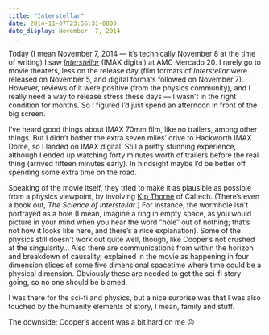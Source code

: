 ```yaml
---
title: "Interstellar"
date: 2014-11-07T23:56:31-0800
date_display: November  7, 2014
...
```


Today (I mean November 7, 2014 — it’s technically November 8 at the time of writing) I saw [*Interstellar*](https://en.wikipedia.org/wiki/Interstellar_%28film%29) (IMAX digital) at AMC Mercado 20. I rarely go to movie theaters, less on the release day (film formats of *Interstellar* were released on November 5, and digital formats followed on November 7). However, reviews of it were positive (from the physics community), and I really need a way to release stress these days — I wasn’t in the right condition for months. So I figured I’d just spend an afternoon in front of the big screen.

I’ve heard good things about IMAX 70mm film, like no trailers, among other things. But I didn’t bother the extra seven miles’ drive to Hackworth IMAX Dome, so I landed on IMAX digital. Still a pretty stunning experience, although I ended up watching forty minutes worth of trailers before the real thing (arrived fifteen minutes early). In hindsight maybe I’d be better off spending some extra time on the road.

Speaking of the movie itself, they tried to make it as plausible as possible from a physics viewpoint, by involving [Kip Thorne](https://en.wikipedia.org/wiki/Kip_Thorne) of Caltech. (There’s even a book out, *The Science of Interstellar*.) For instance, the wormhole isn’t portrayed as a hole (I mean, imagine a ring in empty space, as you would picture in your mind when you hear the word “hole” out of nothing; that’s not how it looks like here, and there’s a nice explanation). Some of the physics still doesn’t work out quite well, though, like Cooper’s not crushed at the singularity… Also there are communications from within the horizon and breakdown of causality, explained in the movie as happening in four dimension slices of some five dimensional spacetime where time could be a physical dimension. Obviously these are needed to get the sci-fi story going, so no one should be blamed.

I was there for the sci-fi and physics, but a nice surprise was that I was also touched by the humanity elements of story, I mean, family and stuff.

The downside: Cooper’s accent was a bit hard on me ☹
